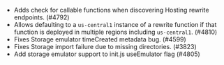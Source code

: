 - Adds check for callable functions when discovering Hosting rewrite endpoints. (#4792)
- Allows defaulting to a `us-central1` instance of a rewrite function if that function is deployed in multiple regions including `us-central1`. (#4810)
- Fixes Storage emulator timeCreated metadata bug. (#4599)
- Fixes Storage import failure due to missing directories. (#3823)
- Add storage emulator support to init.js useEmulator flag (#4805)
